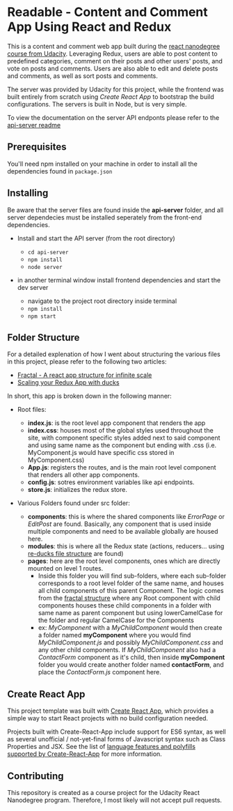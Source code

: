 # Readable - Content and Comment App Using React and Redux
This is a content and comment web app built during the [react nanodegree course from Udacity](https://www.udacity.com/course/react-nanodegree--nd019). Leveraging Redux, users are able to post content to predefined categories, comment on their posts and other users' posts, and vote on posts and comments. Users are also able to edit and delete posts and comments, as well as sort posts and comments.

The server was provided by Udacity for this project, while the frontend was built entirely from scratch using _Create React App_ to bootstrap the build configurations. The servers is built in Node, but is very simple.

To view the documentation on the server API endponts please refer to the [api-server readme](/api-server)

## Prerequisites
You'll need npm installed on your machine in order to install all the dependencies found in `package.json`

## Installing
Be aware that the server files are found inside the **api-server** folder, and all server dependecies must be installed seperately from the front-end dependencies.

* Install and start the API server (from the root directory)
  * `cd api-server`
  * `npm install`
  * `node server`

* in another terminal window install frontend dependencies and start the dev server
  * navigate to the project root directory inside terminal
  * `npm install`
  * `npm start`

## Folder Structure
For a detailed explenation of how I went about structuring the various files in this project, please refer to the following two articles:
* [Fractal - A react app structure for infinite scale](https://hackernoon.com/fractal-a-react-app-structure-for-infinite-scale-4dab943092af)
* [Scaling your Redux App with ducks](https://medium.freecodecamp.org/scaling-your-redux-app-with-ducks-6115955638be)

In short, this app is broken down in the following manner:
* Root files:
  * **index.js**: is the root level app component that renders the app
  * **index.css**: houses most of the global styles used throughout the site, with component specific styles added next to said component and using same name as the component but ending with .css (i.e. MyComponent.js would have specific css stored in MyComponent.css)
  * **App.js**: registers the routes, and is the main root level component that renders all other app components.
  * **config.js**: sotres environment variables like api endpoints.
  * **store.js**: initializes the redux store.

* Various Folders found under src folder:
  * **components**: this is where the shared components like _ErrorPage_ or _EditPost_ are found. Basically, any component that is used inside multiple components and need to be available globally are housed here.
  * **modules**: this is where all the Redux state (actions, reducers... using [re-ducks file structure](https://medium.freecodecamp.org/scaling-your-redux-app-with-ducks-6115955638be) are found)
  * **pages**: here are the root level components, ones which are directly mounted on level 1 routes.
    * Inside this folder you will find sub-folders, where each sub-folder corresponds to a root level folder of the same name, and houses all child components of this parent Component. The logic comes from the [fractal structure](https://hackernoon.com/fractal-a-react-app-structure-for-infinite-scale-4dab943092af) where any Root component with child components houses these child components in a folder with same name as parent component but using lowerCamelCase for the folder and regular CamelCase for the Components
    * ex: _MyComponent_ with a _MyChildComponent_ would then create a folder named **myComponent** where you would find _MyChildComponent.js_ and possibly _MyChildComponent.css_ and any other child components. If _MyChildComponent_ also had a _ContactForm_ component as it's child, then inside **myComponent** folder you would create another folder named **contactForm**, and place the _ContactForm.js_ component here.



## Create React App
This project template was built with [Create React App](https://github.com/facebookincubator/create-react-app), which provides a simple way to start React projects with no build configuration needed.

Projects built with Create-React-App include support for ES6 syntax, as well as several unofficial / not-yet-final forms of Javascript syntax such as Class Properties and JSX.  See the list of [language features and polyfills supported by Create-React-App](https://github.com/facebookincubator/create-react-app/blob/master/packages/react-scripts/template/README.md#supported-language-features-and-polyfills) for more information.


## Contributing
This repository is created as a course project for the Udacity React Nanodegree program. Therefore, I most likely will not accept pull requests.



